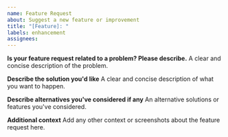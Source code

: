 ```yaml
---
name: Feature Request
about: Suggest a new feature or improvement
title: "[Feature]: "
labels: enhancement
assignees:
---
```


**Is your feature request related to a problem? Please describe.**
A clear and concise description of the problem.

**Describe the solution you'd like**
A clear and concise description of what you want to happen.

**Describe alternatives you've considered if any**
An alternative solutions or features you've considered.

**Additional context**
Add any other context or screenshots about the feature request here.
